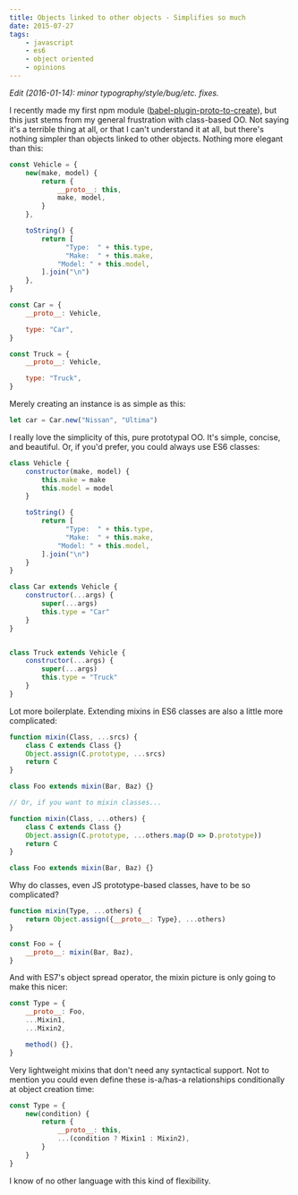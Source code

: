 ```yaml
---
title: Objects linked to other objects - Simplifies so much
date: 2015-07-27
tags:
    - javascript
    - es6
    - object oriented
    - opinions
---
```


*Edit (2016-01-14): minor typography/style/bug/etc. fixes.*

I recently made my first npm module
([babel-plugin-proto-to-create](http://npm.im/babel-plugin-proto-to-create)),
but this just stems from my general frustration with class-based OO. Not saying
it's a terrible thing at all, or that I can't understand it at all, but there's
nothing simpler than objects linked to other objects. Nothing more elegant than
this:

```js
const Vehicle = {
    new(make, model) {
        return {
            __proto__: this,
            make, model,
        }
    },

    toString() {
        return [
              "Type:  " + this.type,
              "Make:  " + this.make,
            "Model: " + this.model,
        ].join("\n")
    },
}

const Car = {
    __proto__: Vehicle,

    type: "Car",
}

const Truck = {
    __proto__: Vehicle,

    type: "Truck",
}
```

Merely creating an instance is as simple as this:

```js
let car = Car.new("Nissan", "Ultima")
```

I really love the simplicity of this, pure prototypal OO. It's simple, concise,
and beautiful. Or, if you'd prefer, you could always use ES6 classes:

```js
class Vehicle {
    constructor(make, model) {
        this.make = make
        this.model = model
    }

    toString() {
        return [
              "Type:  " + this.type,
              "Make:  " + this.make,
            "Model: " + this.model,
        ].join("\n")
    }
}

class Car extends Vehicle {
    constructor(...args) {
        super(...args)
        this.type = "Car"
    }
}


class Truck extends Vehicle {
    constructor(...args) {
        super(...args)
        this.type = "Truck"
    }
}
```

Lot more boilerplate. Extending mixins in ES6 classes are also a little more
complicated:

```js
function mixin(Class, ...srcs) {
    class C extends Class {}
    Object.assign(C.prototype, ...srcs)
    return C
}

class Foo extends mixin(Bar, Baz) {}

// Or, if you want to mixin classes...

function mixin(Class, ...others) {
    class C extends Class {}
    Object.assign(C.prototype, ...others.map(D => D.prototype))
    return C
}

class Foo extends mixin(Bar, Baz) {}
```

Why do classes, even JS prototype-based classes, have to be so complicated?

```js
function mixin(Type, ...others) {
    return Object.assign({__proto__: Type}, ...others)
}

const Foo = {
    __proto__: mixin(Bar, Baz),
}
```

And with ES7's object spread operator, the mixin picture is only going to make
this nicer:

```js
const Type = {
    __proto__: Foo,
    ...Mixin1,
    ...Mixin2,

    method() {},
}
```

Very lightweight mixins that don't need any syntactical support. Not to mention you could even define these is-a/has-a relationships conditionally at object creation time:

```js
const Type = {
    new(condition) {
        return {
            __proto__: this,
            ...(condition ? Mixin1 : Mixin2),
        }
    }
}
```

I know of no other language with this kind of flexibility.
